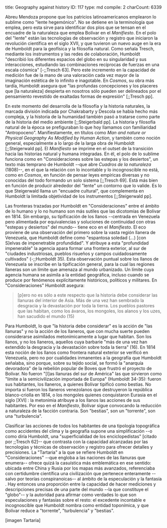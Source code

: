 title:          Geography against history
ID:             117
type:           md
compile:        2
charCount:      6339


Abreu Mendoza propone que los patricios latinoamericanos emplearon lo sublime como "lente hegemónico". No se detiene en la terminología que emplea, pero esta sirve para identificar dos plos que se tensan en el encuadre de la naturaleza que emplea Bolívar en el *Manifiesto*. En el polo del "lente" están las tecnologías de observación y registro que iniciaron la revolución científica en el siglo XVII, y que tuvieron un nuevo auge en la era de Humboldt para la geofísica y la filosofía natural. Como señala Tresch, mediante los instrumentos y las redes de colaboración, Humboldt "describió los diferentes espacios del globo en su singularidad  y sus interacciones, estudiando las combinaciones recíprocas de fuerzas en una escala cósmica" [-;;Tresch 63]. Pero este incremento en la capacidad de medición fue de la mano de una valoración cada vez mayor de la imaginación estética de lo infinito e inagotable. En *Cosmos*, su obra más tardía, Humboldt  asegura que "las profundas concepciones y los placeres que [la naturaleza] despierta en nosotros sólo pueden ser delineados por el pensamiento revestido de exaltadas formas de expresión" [;;Tresch pp]. 

En este momento del desarrolla de la filosofía y la historia naturales, la marcada división indicada por Chakrabarty y Descola se había hecho más compleja, y la historia de la humanidad también pasó a tratarse como parte de la historia del medio ambiente [;;Steigerbald pp]. La historia y filosofía natural de la época se prefiguraban lo que hoy llamamos con familiaridad "Antropoceno". Manifiestamente, en títulos como *Man and nature or Physical Geography As Modified by Human Action*, y también como noción general, especialmente a lo largo de la larga obra de Humboldt [;;Steigerwald pp].  El *Manifiesto* se imprime en el outset de la transición hacia las historias natural y humana integradas. En él, el polo de lo sublime funciona como en "Consideraciones sobre las estepas y los desiertos", un texto más temprano de Humboldt --que abre *Cuadros de la naturaleza* (1808)--, en el que la relación con lo incontable y lo incognoscible no está, como en *Cosmos*, en función de pensar leyes empíricas diversas y no conocidas del todo formando un solo sistema [;;Tresch 69]. Está más bien en función de producir alrededor del "lente" un contorno que lo valide. Es lo que  Steigerwald llama un "encuadre cultural", que complementa en Humboldt la limitada objetividad de los instrumentos [;;Steigerwald pp]. 

Las fronteras trazadas por Humboldt en "Consideraciones" entre el ámbito de lo humano y lo no humano son más sutiles que las dicotomías de Bolívar en 1814. Sin embargo, su tipificación de los llanos --centrada en Venezuela pero alimentada por equivalencias y soluciones de continuidad con otras "estepas y desiertos" del mundo-- tiene eco en el *Manifiesto*. El eco proviene de una observación del primero sobre la vasta región llanera de Venezuela, que Humboldt define como "espantosa soledad (...) [con S]elvas de impenetrable profundidad".  Y atribuye a esta "profundidad impenerable" la agencia apara formar una frontera exterior, al sur de  "ciudades industriosas, pueblos risueños y campos cuidadosamente cultivados" (-;;Humboldt 35). Esta observación puntual sobre los llanos de Venezuela se inscribe en la tipificación general, para la cual las regiones llaneras son un límite que amenaza al mundo urbanizado. Un límite cuya agencia humana se asimila a la entidad geográfica, incluso cuando se produce por fenómenos explícitamente históricos, políticos y militares. En "Consideraciones" Humboldt asegura: 
 
>[p]ero no es sólo a este respecto que la historia debe considerar las llanuras del interior de Asia. Más de una vez han sembrado la desgracia y la devastación por toda la tierra. Los pueblos pastores que las habitan, como los ávaros, los mongoles, los alanos y los uzes, han sacudido el mundo (15)

Para Humboldt, lo que "la historia debe considerar" es la acción de "las llanuras" y no la acción de los llaneros, que con mucha suerte pueden considerarse asimilados metonímicamente a lugar que habitan. Son los llanos, y no los llaneros, aquellos cuya barbarie "más de una vez han extendido la desgracia y la devastación sobre toda la tierra" (16). En 1814 esta noción de los llanos como frontera natural exterior se verificó en Venezuela, pero no por cualidades inmanentes a la geografía que Humboldt señalaba, sino porque, sobre su tejido social, se formó la "anarquía devoradora" de la rebelión popular de Boves que frustró el proyecto de Bolívar. No fueron "[l]as llanuras del sur de América" las que sirvieron como "límite a la semicivilización importada de Europa" (Humboldt 34-35): fueron sus habitantes, los llaneros, a quienes Bolívar tipificó como bestias.  No importa si fueron los llaneros venezolanos que destruyeron la república blanco-criolla en 1814, o los mongoles quienes conquistaron Eurasia en el siglo [XVI] : la metonimia  atribuye a los llanos las acciones de sus habitantes. Por eso en el *Manifiesto*, Bolívar sigue convocando la reducción a naturaleza de la facción contraria. Son "bestias", son un "torrente", son una "turbulencia".

Clasificar las acciones de todos los habitantes de una tipología topográfica como accidentes del clima y la geografía supone una simplificación --o como diría Humboldt, una "superficialidad de los enciclopedistas" [citado por ;;Tresch 62]-- que contrasta con la capacidad alcanzadas por las tecnologías y técnicas de observación y registro para ofrecer detalles y precisiones. La "Tartaria" a la que se refiere Humboldt en "Consideraciones" --que engloba a las naciones de las llanuras que enumera-- ofrece quizá la casuística más emblemática en ese sentido: ubicada entre China y Rusia por los mapas más avanzados, referenciaba con certidumbre científica una civilización que pertenece enteramente --salvo por teorías conspiranoicas-- al ámbito de la especulación y la fantasía <!--referencia-->. Hay entonces una proporción entre la capacidad de hacer mediciones y descripciones precisas de una parte del mundo --la que constituye el "globo"-- y la autoridad para afirmar como verdades lo que son especulaciones y fantasías sobre el resto: el excedente incontable e incognoscible que Humboldt nombra como entidad toponímica, y que Bolívar reduce a "torrente", "turbulencia" y "bestias".

[imagen Tartaria]